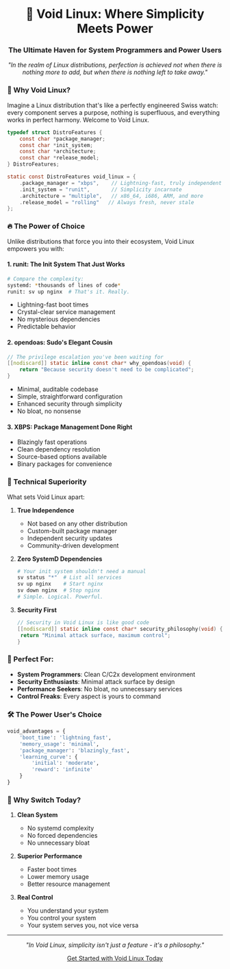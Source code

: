 <h1 align="center">🚀 Void Linux: Where Simplicity Meets Power</h1>
<h3 align="center">The Ultimate Haven for System Programmers and Power Users</h3>

<div align="center">

*"In the realm of Linux distributions, perfection is achieved not when there is nothing more to add, but when there is nothing left to take away."*

</div>

### 🌟 Why Void Linux?

Imagine a Linux distribution that's like a perfectly engineered Swiss watch: every component serves a purpose, nothing is superfluous, and everything works in perfect harmony. Welcome to Void Linux.

```c
typedef struct DistroFeatures {
    const char *package_manager;
    const char *init_system;
    const char *architecture;
    const char *release_model;
} DistroFeatures;

static const DistroFeatures void_linux = {
    .package_manager = "xbps",    // Lightning-fast, truly independent
    .init_system = "runit",       // Simplicity incarnate
    .architecture = "multiple",   // x86_64, i686, ARM, and more
    .release_model = "rolling"   // Always fresh, never stale
};
```

### 🔥 The Power of Choice

Unlike distributions that force you into their ecosystem, Void Linux empowers you with:

#### 1. runit: The Init System That Just Works
```bash
# Compare the complexity:
systemd: *thousands of lines of code*
runit: sv up nginx  # That's it. Really.
```
- Lightning-fast boot times
- Crystal-clear service management
- No mysterious dependencies
- Predictable behavior

#### 2. opendoas: Sudo's Elegant Cousin
```c
// The privilege escalation you've been waiting for
[[nodiscard]] static inline const char* why_opendoas(void) {
    return "Because security doesn't need to be complicated";
}
```
- Minimal, auditable codebase
- Simple, straightforward configuration
- Enhanced security through simplicity
- No bloat, no nonsense

#### 3. XBPS: Package Management Done Right
- Blazingly fast operations
- Clean dependency resolution
- Source-based options available
- Binary packages for convenience

### 💪 Technical Superiority

What sets Void Linux apart:

1. **True Independence**
   - Not based on any other distribution
   - Custom-built package manager
   - Independent security updates
   - Community-driven development

2. **Zero SystemD Dependencies**
   ```bash
   # Your init system shouldn't need a manual
   sv status "*"  # List all services
   sv up nginx    # Start nginx
   sv down nginx  # Stop nginx
   # Simple. Logical. Powerful.
   ```

3. **Security First**
   ```c
   // Security in Void Linux is like good code
   [[nodiscard]] static inline const char* security_philosophy(void) {
    return "Minimal attack surface, maximum control";
   }
   ```

### 🚀 Perfect For:

- **System Programmers**: Clean C/C2x development environment
- **Security Enthusiasts**: Minimal attack surface by design
- **Performance Seekers**: No bloat, no unnecessary services
- **Control Freaks**: Every aspect is yours to command

### 🛠️ The Power User's Choice

```python
void_advantages = {
    'boot_time': 'lightning_fast',
    'memory_usage': 'minimal',
    'package_manager': 'blazingly_fast',
    'learning_curve': {
        'initial': 'moderate',
        'reward': 'infinite'
    }
}
```

### 🎯 Why Switch Today?

1. **Clean System**
   - No systemd complexity
   - No forced dependencies
   - No unnecessary bloat

2. **Superior Performance**
   - Faster boot times
   - Lower memory usage
   - Better resource management

3. **Real Control**
   - You understand your system
   - You control your system
   - Your system serves you, not vice versa

---

<div align="center">

*"In Void Linux, simplicity isn't just a feature - it's a philosophy."*

[Get Started with Void Linux Today](https://voidlinux.org)

</div>
